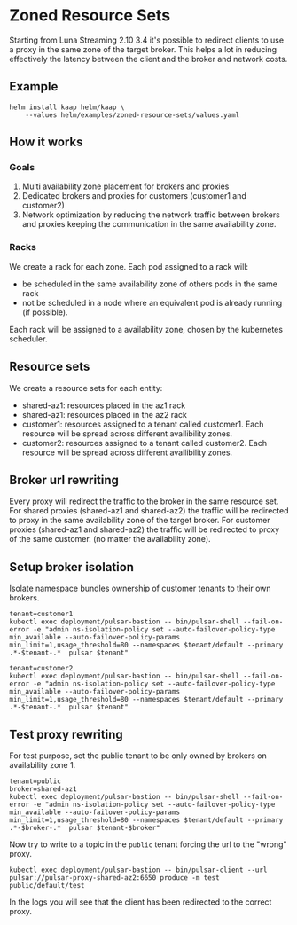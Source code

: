 # Zoned Resource Sets

Starting from Luna Streaming 2.10 3.4 it's possible to redirect clients to use a proxy in the same zone of the target broker.
This helps a lot in reducing effectively the latency between the client and the broker and network costs.

## Example

```
helm install kaap helm/kaap \
    --values helm/examples/zoned-resource-sets/values.yaml 
```

## How it works

### Goals
1. Multi availability zone placement for brokers and proxies
2. Dedicated brokers and proxies for customers (customer1 and customer2)
3. Network optimization by reducing the network traffic between brokers and proxies keeping the communication in the same availability zone.

### Racks
We create a rack for each zone. Each pod assigned to a rack will:
- be scheduled in the same availability zone of others pods in the same rack
- not be scheduled in a node where an equivalent pod is already running (if possible).

Each rack will be assigned to a availability zone, chosen by the kubernetes scheduler.

## Resource sets
We create a resource sets for each entity:
- shared-az1: resources placed in the az1 rack
- shared-az1: resources placed in the az2 rack
- customer1: resources assigned to a tenant called customer1. Each resource will be spread across different availibility zones.
- customer2: resources assigned to a tenant called customer2. Each resource will be spread across different availibility zones.

## Broker url rewriting
Every proxy will redirect the traffic to the broker in the same resource set.
For shared proxies (shared-az1 and shared-az2) the traffic will be redirected to proxy in the same availability zone of the target broker.
For customer proxies (shared-az1 and shared-az2) the traffic will be redirected to proxy of the same customer. (no matter the availability zone).

## Setup broker isolation

Isolate namespace bundles ownership of customer tenants to their own brokers. 

```
tenant=customer1
kubectl exec deployment/pulsar-bastion -- bin/pulsar-shell --fail-on-error -e "admin ns-isolation-policy set --auto-failover-policy-type min_available --auto-failover-policy-params min_limit=1,usage_threshold=80 --namespaces $tenant/default --primary .*-$tenant-.*  pulsar $tenant"

tenant=customer2
kubectl exec deployment/pulsar-bastion -- bin/pulsar-shell --fail-on-error -e "admin ns-isolation-policy set --auto-failover-policy-type min_available --auto-failover-policy-params min_limit=1,usage_threshold=80 --namespaces $tenant/default --primary .*-$tenant-.*  pulsar $tenant"
```

## Test proxy rewriting

For test purpose, set the public tenant to be only owned by brokers on availability zone 1.
```
tenant=public
broker=shared-az1
kubectl exec deployment/pulsar-bastion -- bin/pulsar-shell --fail-on-error -e "admin ns-isolation-policy set --auto-failover-policy-type min_available --auto-failover-policy-params min_limit=1,usage_threshold=80 --namespaces $tenant/default --primary .*-$broker-.*  pulsar $tenant-$broker"
```

Now try to write to a topic in the `public` tenant forcing the url to the "wrong" proxy.

```
kubectl exec deployment/pulsar-bastion -- bin/pulsar-client --url pulsar://pulsar-proxy-shared-az2:6650 produce -m test public/default/test
```

In the logs you will see that the client has been redirected to the correct proxy.





















